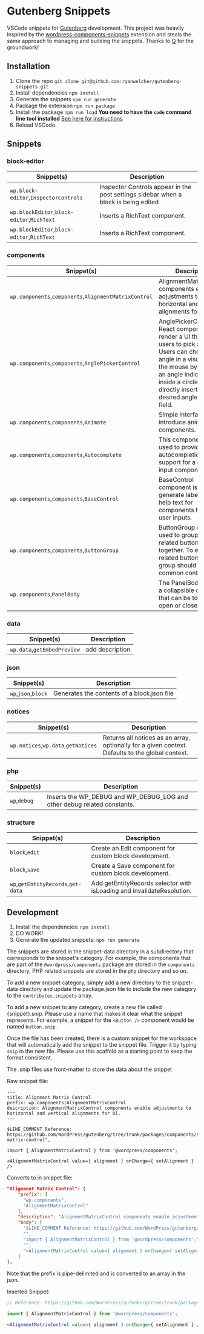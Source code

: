 # Gutenberg Snippets

VSCode snippets for [Gutenberg](https://wordpress.org/gutenberg/) development. This project was heavily inspired by the [wordpress-components-snippets](https://github.com/ItsJonQ/wordpress-components-snippets) extension and steals the same approach to managing and building the snippets. Thanks to [Q](https://github.com/ItsJonQ/) for the groundwork!

## Installation

1. Clone the repo `git clone git@github.com:ryanwelcher/gutenberg-snippets.git`
2. Install dependencies `npm install`
3. Generate the snippets `npm run generate`
4. Package the extension `npm run package`
5. Install the package `npm run load` **You need to have the `code` command line tool installed** [See here for instructions](https://code.visualstudio.com/docs/setup/setup-overview)
6. Reload VSCode.

<!-- SNIPPET-TOC -->
<!-- This table was automatically generated -->

## Snippets

### block-editor

| Snippet(s)                                 | Description                                                                         |
| ------------------------------------------ | ----------------------------------------------------------------------------------- |
| `wp.block-editor`,`InspectorControls`      | Inspector Controls appear in the post settings sidebar when a block is being edited |
| `wp.blockEditor`,`block-editor`,`RichText` | Inserts a RichText component.                                                       |
| `wp.blockEditor`,`block-editor`,`RichText` | Inserts a RichText component.                                                       |

### components

| Snippet(s)                                            | Description                                                                                                                                                                                                                                                   |
| ----------------------------------------------------- | ------------------------------------------------------------------------------------------------------------------------------------------------------------------------------------------------------------------------------------------------------------- |
| `wp.components`,`components`,`AlignmentMatrixControl` | AlignmentMatrixControl components enable adjustments to horizontal and vertical alignments for UI.                                                                                                                                                            |
| `wp.components`,`components`,`AnglePickerControl`     | AnglePickerControl is a React component to render a UI that allows users to pick an angle. Users can choose an angle in a visual UI with the mouse by dragging an angle indicator inside a circle or by directly inserting the desired angle in a text field. |
| `wp.components`,`components`,`Animate`                | Simple interface to introduce animations to components.                                                                                                                                                                                                       |
| `wp.components`,`components`,`Autocomplete`           | This component is used to provide autocompletion support for a child input component.                                                                                                                                                                         |
| `wp.components`,`components`,`BaseControl`            | BaseControl component is used to generate labels and help text for components handling user inputs.                                                                                                                                                           |
| `wp.components`,`components`,`ButtonGroup`            | ButtonGroup can be used to group any related buttons together. To emphasize related buttons, a group should share a common container.                                                                                                                         |
| `wp.components`,`PanelBody`                           | The PanelBody creates a collapsible container that can be toggled open or closed.                                                                                                                                                                             |

### data

| Snippet(s)                  | Description     |
| --------------------------- | --------------- |
| `wp.data`,`getEmbedPreview` | add description |

### json

| Snippet(s)          | Description                                 |
| ------------------- | ------------------------------------------- |
| `wp`,`json`,`block` | Generates the contents of a block.json file |

### notices

| Snippet(s)                          | Description                                                                                      |
| ----------------------------------- | ------------------------------------------------------------------------------------------------ |
| `wp.notices`,`wp.data`,`getNotices` | Returns all notices as an array, optionally for a given context. Defaults to the global context. |

### php

| Snippet(s)   | Description                                                              |
| ------------ | ------------------------------------------------------------------------ |
| `wp`,`debug` | Inserts the WP_DEBUG and WP_DEBUG_LOG and other debug related constants. |

### structure

| Snippet(s)                         | Description                                                            |
| ---------------------------------- | ---------------------------------------------------------------------- |
| `block`,`edit`                     | Create an Edit component for custom block development.                 |
| `block`,`save`                     | Create a Save component for custom block development.                  |
| `wp`,`getEntityRecords`,`get-data` | Add getEntityRecords selector with isLoading and invalidateResolution. |

<!-- /SNIPPET-TOC -->

## Development

1. Install the dependencies: `npm install`
2. DO WORK!
3. Generate the updated snippets: `npm run generate`

The snippets are stored in the snippet-data directory in a subdirectory that corresponds to the snippet's category. For example, the components that are part of the `@wordpress/components` package are stored in the `components` directory, PHP related snippets are stored in the `php` directory and so on.

To add a new snippet category, simply add a new directory to the snippet-data directory and update the package.json file to include the new category to the `contributes.snippets` array.

To add a new snippet to any category, create a new file called {snippet}.snip. Please use a name that makes it clear what the snippet represents. For example, a snippet for the `<Button />` component would be named `button.snip`.

Once the file has been created, there is a custom snippet for the workspace that will automatically add the snippet to the snippet file. Trigger it by typing `snip` in the new file. Please use this scaffold as a starting point to keep the format consistent.

The .snip files use front-matter to store the data about the snippet

Raw snippet file:

```plaintext
---
title: Alignment Matrix Control
prefix: wp.components|AlignmentMatrixControl
description: AlignmentMatrixControl components enable adjustments to horizontal and vertical alignments for UI.
---

$LINE_COMMENT Reference: https://github.com/WordPress/gutenberg/tree/trunk/packages/components/src/alignment-matrix-control",

import { AlignmentMatrixControl } from '@wordpress/components';

<AlignmentMatrixControl value={ alignment } onChange={ setAlignment } />
```

Converts to in snippet file:

```json
"Alignment Matrix Control": {
    "prefix": [
      "wp.components",
      "AlignmentMatrixControl"
    ],
    "description": "AlignmentMatrixControl components enable adjustments to horizontal and vertical alignments for UI.",
    "body": [
      "$LINE_COMMENT Reference: https://github.com/WordPress/gutenberg/tree/trunk/packages/components/src/alignment-matrix-control\",",
      "",
      "import { AlignmentMatrixControl } from '@wordpress/components';",
      "",
      "<AlignmentMatrixControl value={ alignment } onChange={ setAlignment } />"
    ]
},
```

Note that the prefix is pipe-delimited and is converted to an array in the json.

Inserted Snippet:

```jsx
// Reference: https://github.com/WordPress/gutenberg/tree/trunk/packages/components/src/alignment-matrix-control",

import { AlignmentMatrixControl } from '@wordpress/components';

<AlignmentMatrixControl value={ alignment } onChange={ setAlignment } />;
```
